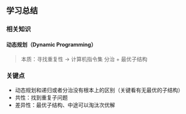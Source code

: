 ## 学习总结
### 相关知识

#### 动态规划（Dynamic Programming）
> 本质：寻找重复性 -> 计算机指令集
> 分治 + 最优子结构

### 关键点
- 动态规划和递归或者分治没有根本上的区别（关键看有无最优的子结构）
- 共性：找到重复子问题
- 差异性：最优子结构、中途可以淘汰次优解